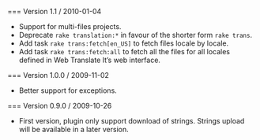 === Version 1.1 / 2010-01-04

* Support for multi-files projects.
* Deprecate `rake translation:*` in favour of the shorter form `rake trans`.
* Add task `rake trans:fetch[en_US]` to fetch files locale by locale.
* Add task `rake trans:fetch:all` to fetch all the files for all locales defined in Web Translate It’s web interface.

=== Version 1.0.0 / 2009-11-02

* Better support for exceptions.

=== Version 0.9.0 / 2009-10-26

* First version, plugin only support download of strings. Strings upload will be available in a later version.
